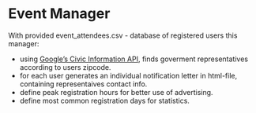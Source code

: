 # Event Manager 
With provided event_attendees.csv - database of registered users this manager:
* using [Google’s Civic Information API](https://developers.google.com/civic-information/), finds goverment representatives according to users zipcode.
* for each user generates an individual notification letter in html-file, containing representaives contact info.
* define peak registration hours for better use of advertising.
* define most common registration days for statistics.
